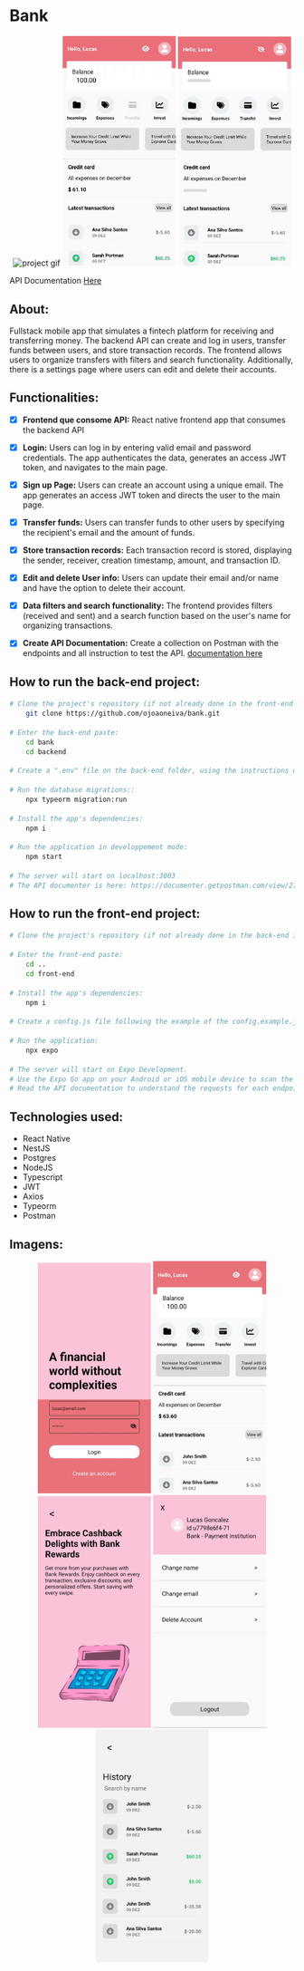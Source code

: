 # Bank

<p align="center">
  <img src="./frontend/assets/github/bank1.gif" alt="project gif" width="200">
  <img src="./frontend/assets/github/bank2.gif" alt="project gif" width="200">
  <img src="./frontend/assets/github/bank3.gif" alt="project gif" width="200">
</p>

API Documentation [Here](https://documenter.getpostman.com/view/27685475/2s9YkhgPNc)

## About:
Fullstack mobile app that simulates a fintech platform for receiving and transferring money. The backend API can create and log in users, transfer funds between users, and store transaction records. The frontend allows users to organize transfers with filters and search functionality. Additionally, there is a settings page where users can edit and delete their accounts.

## Functionalities:
- [x]  <strong>Frontend que consome API:</strong> React native frontend app that consumes the backend API
- [x]   <strong>Login:</strong> Users can log in by entering valid email and password credentials. The app authenticates the data, generates an access JWT token, and navigates to the main page.
- [x]  <strong>Sign up Page:</strong> Users can create an account using a unique email. The app generates an access JWT token and directs the user to the main page.
- [x]  <strong>Transfer funds:</strong> Users can transfer funds to other users by specifying the recipient's email and the amount of funds.
- [x]  <strong>Store transaction records:</strong> Each transaction record is stored, displaying the sender, receiver, creation timestamp, amount, and transaction ID.
- [x]  <strong>Edit and delete User info:</strong> Users can update their email and/or name and have the option to delete their account.
- [x]  <strong>Data filters and search functionality:</strong> The frontend provides filters (received and sent) and a search function based on the user's name for organizing transactions.
- [x]  <strong>Create API Documentation:</strong> Create a collection on Postman with the endpoints and all instruction to test the API. [documentation here](https://documenter.getpostman.com/view/27685475/2s9YkhgPNc)


## How to run the back-end project:

```bash
# Clone the project's repository (if not already done in the front-end instructions):
    git clone https://github.com/ojoaoneiva/bank.git

# Enter the back-end paste:
    cd bank
    cd backend

# Create a ".env" file on the back-end folder, using the instructions on the ".env.example" file:

# Run the database migrations::
    npx typeorm migration:run
    
# Install the app's dependencies:
    npm i

# Run the application in developpement mode:
    npm start

# The server will start on localhost:3003
# The API documenter is here: https://documenter.getpostman.com/view/27685475/2s9YkhgPNc
```

## How to run the front-end project:

```bash
# Clone the project's repository (if not already done in the back-end instructions):

# Enter the front-end paste:
    cd ..
    cd front-end

# Install the app's dependencies:
    npm i

# Create a config.js file following the example of the config.example.js file to change where the backend API is running:

# Run the application:
    npx expo

# The server will start on Expo Development.
# Use the Expo Go app on your Android or iOS mobile device to scan the QR code, or use an emulator for desktop viewing.
# Read the API documentation to understand the requests for each endpoint.

```

## Technologies used:
- React Native
- NestJS
- Postgres
- NodeJS
- Typescript
- JWT
- Axios
- Typeorm
- Postman

## Imagens:
<p align="center">
  <img src="./frontend/assets/github/1.jpg" alt="project gif" width="200">
  <img src="./frontend/assets/github/2.jpg" alt="project gif" width="200">
  <img src="./frontend/assets/github/3.jpg" alt="project gif" width="200">
  <img src="./frontend/assets/github/4.jpg" alt="project gif" width="200">
  <img src="./frontend/assets/github/5.jpg" alt="project gif" width="200">
</p>
